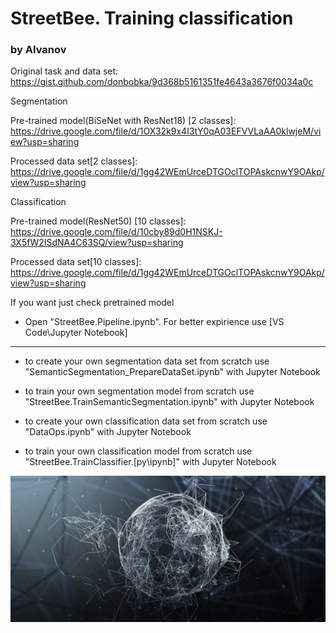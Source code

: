 # StreetBee. Training classification
### by AIvanov
 

Original task and data set: https://gist.github.com/donbobka/9d368b5161351fe4643a3676f0034a0c

Segmentation

Pre-trained model(BiSeNet with ResNet18) [2 classes]: https://drive.google.com/file/d/1OX32k9x4I3tY0qA03EFVVLaAA0klwjeM/view?usp=sharing

Processed data set[2 classes]: https://drive.google.com/file/d/1gg42WEmUrceDTGOclTOPAskcnwY9OAkp/view?usp=sharing

Classification

Pre-trained model(ResNet50) [10 classes]: https://drive.google.com/file/d/10cby89d0H1NSKJ-3X5fW2ISdNA4C63SQ/view?usp=sharing

Processed data set[10 classes]: https://drive.google.com/file/d/1gg42WEmUrceDTGOclTOPAskcnwY9OAkp/view?usp=sharing

If you want just check pretrained model
  * Open "StreetBee.Pipeline.ipynb". For better expirience use [VS Code\Jupyter Notebook]

-------------------------

* to create your own segmentation data set from scratch use "SemanticSegmentation_PrepareDataSet.ipynb" with Jupyter Notebook
* to train your own segmentation model from scratch use "StreetBee.TrainSemanticSegmentation.ipynb" with Jupyter Notebook

* to create your own classification data set from scratch use "DataOps.ipynb" with Jupyter Notebook
* to train your own classification model from scratch use "StreetBee.TrainClassifier.[py\ipynb]" with Jupyter Notebook

  
![alt text](https://github.com/JonyferBlack/street_bee/blob/master/logo.jpg)
